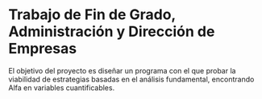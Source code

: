 # Trabajo de Fin de Grado, Administración y Dirección de Empresas

El objetivo del proyecto es diseñar un programa con el que probar la viabilidad de estrategias 
basadas en el análisis fundamental, encontrando Alfa en variables cuantificables.
